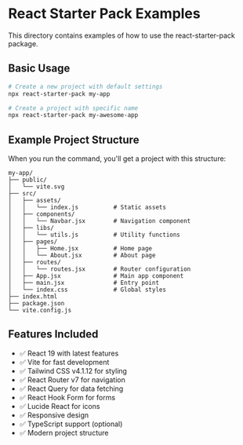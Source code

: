 # React Starter Pack Examples

This directory contains examples of how to use the react-starter-pack package.

## Basic Usage

```bash
# Create a new project with default settings
npx react-starter-pack my-app

# Create a project with specific name
npx react-starter-pack my-awesome-app
```

## Example Project Structure

When you run the command, you'll get a project with this structure:

```
my-app/
├── public/
│   └── vite.svg
├── src/
│   ├── assets/
│   │   └── index.js          # Static assets
│   ├── components/
│   │   └── Navbar.jsx        # Navigation component
│   ├── libs/
│   │   └── utils.js          # Utility functions
│   ├── pages/
│   │   ├── Home.jsx          # Home page
│   │   └── About.jsx         # About page
│   ├── routes/
│   │   └── routes.jsx        # Router configuration
│   ├── App.jsx               # Main app component
│   ├── main.jsx              # Entry point
│   └── index.css             # Global styles
├── index.html
├── package.json
└── vite.config.js
```

## Features Included

- ✅ React 19 with latest features
- ✅ Vite for fast development
- ✅ Tailwind CSS v4.1.12 for styling
- ✅ React Router v7 for navigation
- ✅ React Query for data fetching
- ✅ React Hook Form for forms
- ✅ Lucide React for icons
- ✅ Responsive design
- ✅ TypeScript support (optional)
- ✅ Modern project structure
